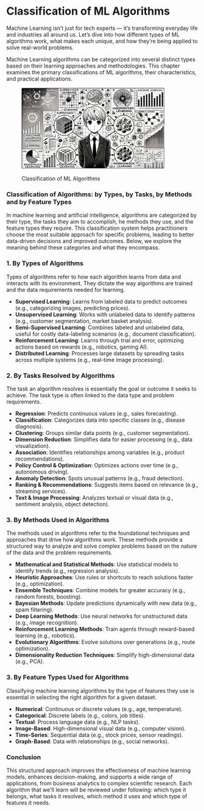 # Classification of ML Algorithms

Machine Learning isn’t just for tech experts — it’s transforming everyday life and industries all around us. Let’s dive into how different types of ML algorithms work, what makes each unique, and how they’re being applied to solve real-world problems.

Machine Learning algorithms can be categorized into several distinct types based on their learning approaches and methodologies. This chapter examines the primary classifications of ML algorithms, their characteristics, and practical applications.

<div align="left">

<figure><img src="../../../.gitbook/assets/image (1) (1) (1) (1) (1) (1).png" alt="" width="375"><figcaption><p>Classification of ML Algorithms</p></figcaption></figure>

</div>

### Classification of Algorithms: by **Types, by Tasks, by Methods and by Feature Types**

In machine learning and artificial intelligence, algorithms are categorized by their type, the tasks they aim to accomplish, he methods they use, and the feature types they require. This classification system helps practitioners choose the most suitable approach for specific problems, leading to better data-driven decisions and improved outcomes. Below, we explore the meaning behind these categories and what they encompass.

### 1. By **Types of Algorithms**

Types of algorithms refer to how each algorithm learns from data and interacts with its environment. They dictate the way algorithms are trained and the data requirements needed for learning.

* **Supervised Learning**: Learns from labeled data to predict outcomes (e.g., categorizing images, predicting prices).
* **Unsupervised Learning**: Works with unlabeled data to identify patterns (e.g., customer segmentation, market basket analysis).
* **Semi-Supervised Learning**: Combines labeled and unlabeled data, useful for costly data-labeling scenarios (e.g., document classification).
* **Reinforcement Learning**: Learns through trial and error, optimizing actions based on rewards (e.g., robotics, gaming AI).
* **Distributed Learning**: Processes large datasets by spreading tasks across multiple systems (e.g., real-time image processing).

### 2. By **Tasks Resolved by Algorithms**

The task an algorithm resolves is essentially the goal or outcome it seeks to achieve. The task type is often linked to the data type and problem requirements.

* **Regression**: Predicts continuous values (e.g., sales forecasting).
* **Classification**: Categorizes data into specific classes (e.g., disease diagnosis).
* **Clustering**: Groups similar data points (e.g., customer segmentation).
* **Dimension Reduction**: Simplifies data for easier processing (e.g., data visualization).
* **Association**: Identifies relationships among variables (e.g., product recommendations).
* **Policy Control & Optimization**: Optimizes actions over time (e.g., autonomous driving).
* **Anomaly Detection**: Spots unusual patterns (e.g., fraud detection).
* **Ranking & Recommendations**: Suggests items based on relevance (e.g., streaming services).
* **Text & Image Processing**: Analyzes textual or visual data (e.g., sentiment analysis, object detection).

### 3. By **Methods Used in Algorithms**

The methods used in algorithms refer to the foundational techniques and approaches that drive how algorithms work. These methods provide a structured way to analyze and solve complex problems based on the nature of the data and the problem requirements.

* **Mathematical and Statistical Methods**: Use statistical models to identify trends (e.g., regression analysis).
* **Heuristic Approaches**: Use rules or shortcuts to reach solutions faster (e.g., optimization).
* **Ensemble Techniques**: Combine models for greater accuracy (e.g., random forests, boosting).
* **Bayesian Methods**: Update predictions dynamically with new data (e.g., spam filtering).
* **Deep Learning Methods**: Use neural networks for unstructured data (e.g., image recognition).
* **Reinforcement Learning Methods**: Train agents through reward-based learning (e.g., robotics).
* **Evolutionary Algorithms**: Evolve solutions over generations (e.g., route optimization).
* **Dimensionality Reduction Techniques**: Simplify high-dimensional data (e.g., PCA).

### 3. By **Feature Types Used for Algorithms**

Classifying machine learning algorithms by the type of features they use is essential in selecting the right algorithm for a given dataset.&#x20;

* **Numerical**: Continuous or discrete values (e.g., age, temperature).
* **Categorical**: Discrete labels (e.g., colors, job titles).
* **Textual**: Process language data (e.g., NLP tasks).
* **Image-Based**: High-dimensional visual data (e.g., computer vision).
* **Time-Series**: Sequential data (e.g., stock prices, sensor readings).
* **Graph-Based**: Data with relationships (e.g., social networks).

### Conclusion

This structured approach improves the effectiveness of machine learning models, enhances decision-making, and supports a wide range of applications, from business analytics to complex scientific research. Each algorithm that we'll learn will be reviewed under following: which type it belongs, what tasks it resolves, which method it uses and which type of features it needs.

